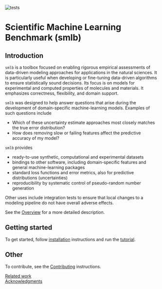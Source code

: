![tests](https://travis-ci.com/CitrineInformatics/smlb.svg?token=scgF4QBbt4EG8U38VtzZ&branch=master)
<!-- [![code style: black](https://img.shields.io/badge/code%20style-black-000000.svg)](https://github.com/python/black) -->

# Scientific Machine Learning Benchmark (smlb)

## Introduction

`smlb` is a toolbox focused on enabling rigorous empirical assessments of data-driven modeling approaches for applications in the natural sciences.
It is particularly useful when developing or fine-tuning data-driven algorithms to ensure statistically sound decisions.
Its focus is on models for experimental and computed properties of molecules and materials.
It emphasizes correctness, flexibility, and domain support.

`smlb` was designed to help answer questions that arise during the development of domain-specific machine-learning models.
Examples of such questions include

* Which of these uncertainty estimate approaches most closely matches the true error distribution? 
* How does removing slow or failing features affect the predictive accuracy of my model? 

`smlb` provides

* ready-to-use synthetic, computational and experimental datasets
* bindings to other software, including domain-specific features and general machine-learning packages
* standard loss functions and error metrics, also for predictive distributions (uncertainties)
* reproducibility  by systematic control of pseudo-random number generation

Other uses include integration tests to ensure that local changes to a modeling pipeline do not have overall adverse effects.

See the [Overview](docs/overview.md) for a more detailed description.

## Getting started

To get started, follow [installation](documentation/installation.md) instructions and run the [tutorial](docs/tutorial.ipynb).

## Other

To contribute, see the [Contributing](docs/contributing.md) instructions.

[Related work](docs/related.md)<br>
[Acknowledgments](docs/acknowledgments.md)
